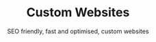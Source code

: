 ---
title: Custom Websites
subtitle: SEO friendly, fast and optimised, custom websites
image: /images/custom-websites.jpg
container: small

intro: Websites with custom design and functionality, SEO friendly, fast and optimised.With a long-term support and easy to use content management system (CMS).

blocks:
  Design: 
    title: Custom website design
    text: My job is to create an enjoyable experience for my clients. I always prefer the custom design based on a client content, but if you find a theme that you really like, i can customize and  implement it for you.

  Development: 
    title: Coding
    text: I avoid using themes and builders, I develop solutions from the ground up based on a project requirements. Using powerful ProcessWire CMS/CMF to build scalable solutions for all kind of needs. I write clean and semantic code, easy to maintain, optimised for performance and reusability.

  Features: 
    title: Custom Features
    text: Custom features based on a project requirements. 3rd party integrations, custom admin pages, user managament etc... Scalable solutions, easy to manage, upgrade and maintain.

  Optimisation: 
    title: 90+ Google Core Web Vitals
    text: One of main focuses when building a website is optimization and performance. Writing clean and optimized code with no bloat and unnesesery scripts, image optimization and caching... Goal is 90+ google core web vitals results.

  SEO: 
    title: SEO Optimization
    text: "I will take care of all your SEO needs related to the On-Page SEO: meta tags, sitemap, semantic html... I offer long term support and changes to your website based on your SEO needs."

  Deployment: 
    title: VPS, Github, Netlify
    text: For all my projects i use VPS servers from well known providers like Vultr and Digital Ocean, combined with plesk or runcloud server managament tools. For static websites i use github and netlify, with very low managament costs...

  Support: 
    title: Long Term Support
    text: I can offer fully managed long term solutions, from desing & development to hosting, maintaince and content managament... I provide 24/7 support, with direct contact and collaboration.
---